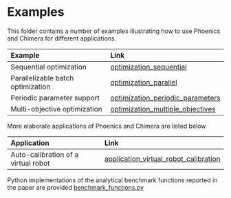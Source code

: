 # Examples

This folder contains a number of examples illustrating how to use Phoenics and Chimera for different applications. 

| Example | Link | 
|:--------|:-----|
| Sequential optimization           |  [optimization_sequential](https://github.com/aspuru-guzik-group/phoenics/tree/master/examples/optimization_sequential)  |
| Parallelizable batch optimization |  [optimization_parallel](https://github.com/aspuru-guzik-group/phoenics/tree/master/examples/optimization_parallel)  |
| Periodic parameter support        |  [optimization_periodic_parameters](https://github.com/aspuru-guzik-group/phoenics/tree/master/examples/optimization_periodic_parameters)  | 
| Multi-objective optimization      |  [optimization_multiple_objectives](https://github.com/aspuru-guzik-group/phoenics/tree/master/examples/optimization_multiple_objectives)  | 

More elaborate applications of Phoenics and Chimera are listed below

| Application 						  | Link                   | 
|:------------------------------------|:-----------------------|
| Auto-calibration of a virtual robot | [application_virtual_robot_calibration](https://github.com/aspuru-guzik-group/phoenics/tree/master/examples/application_robot_calibration) | 

Python implementations of the analytical benchmark functions reported in the paper are provided [benchmark_functions.py](https://github.com/aspuru-guzik-group/phoenics/blob/master/examples/benchmark_functions.py)
